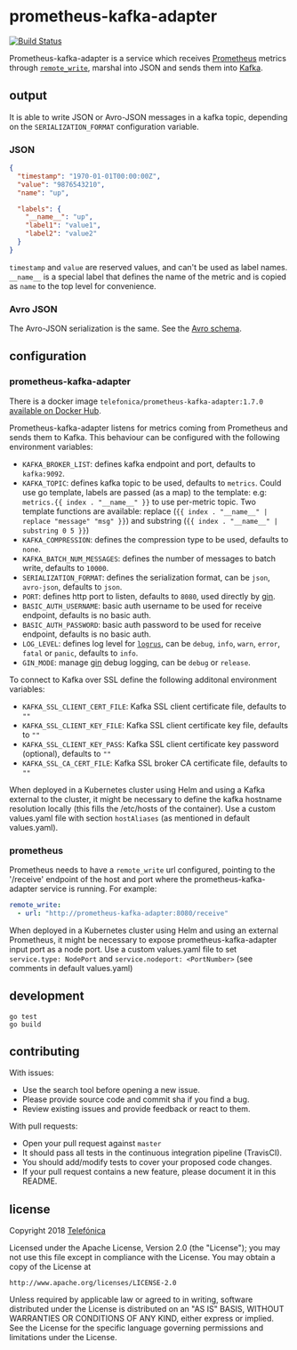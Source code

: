 # prometheus-kafka-adapter

[![Build Status](https://travis-ci.org/Telefonica/prometheus-kafka-adapter.svg?branch=master)](https://travis-ci.org/Telefonica/prometheus-kafka-adapter)

Prometheus-kafka-adapter is a service which receives [Prometheus](https://github.com/prometheus) metrics through [`remote_write`](https://prometheus.io/docs/prometheus/latest/configuration/configuration/#remote_write), marshal into JSON and sends them into [Kafka](https://github.com/apache/kafka).

## output

It is able to write JSON or Avro-JSON messages in a kafka topic, depending on the `SERIALIZATION_FORMAT` configuration variable.

### JSON

```json
{
  "timestamp": "1970-01-01T00:00:00Z",
  "value": "9876543210",
  "name": "up",

  "labels": {
    "__name__": "up",
    "label1": "value1",
    "label2": "value2"
  }
}
```

`timestamp` and `value` are reserved values, and can't be used as label names. `__name__` is a special label that defines the name of the metric and is copied as `name` to the top level for convenience.

### Avro JSON

The Avro-JSON serialization is the same. See the [Avro schema](./schemas/metric.avsc).

## configuration

### prometheus-kafka-adapter

There is a docker image `telefonica/prometheus-kafka-adapter:1.7.0` [available on Docker Hub](https://hub.docker.com/r/telefonica/prometheus-kafka-adapter/).

Prometheus-kafka-adapter listens for metrics coming from Prometheus and sends them to Kafka. This behaviour can be configured with the following environment variables:

- `KAFKA_BROKER_LIST`: defines kafka endpoint and port, defaults to `kafka:9092`.
- `KAFKA_TOPIC`: defines kafka topic to be used, defaults to `metrics`. Could use go template, labels are passed (as a map) to the template: e.g: `metrics.{{ index . "__name__" }}` to use per-metric topic. Two template functions are available: replace (`{{ index . "__name__" | replace "message" "msg" }}`) and substring (`{{ index . "__name__" | substring 0 5 }}`)
- `KAFKA_COMPRESSION`: defines the compression type to be used, defaults to `none`.
- `KAFKA_BATCH_NUM_MESSAGES`: defines the number of messages to batch write, defaults to `10000`.
- `SERIALIZATION_FORMAT`: defines the serialization format, can be `json`, `avro-json`, defaults to `json`.
- `PORT`: defines http port to listen, defaults to `8080`, used directly by [gin](https://github.com/gin-gonic/gin).
- `BASIC_AUTH_USERNAME`: basic auth username to be used for receive endpoint, defaults is no basic auth.
- `BASIC_AUTH_PASSWORD`: basic auth password to be used for receive endpoint, defaults is no basic auth.
- `LOG_LEVEL`: defines log level for [`logrus`](https://github.com/sirupsen/logrus), can be `debug`, `info`, `warn`, `error`, `fatal` or `panic`, defaults to `info`.
- `GIN_MODE`: manage [gin](https://github.com/gin-gonic/gin) debug logging, can be `debug` or `release`.

To connect to Kafka over SSL define the following additonal environment variables:

- `KAFKA_SSL_CLIENT_CERT_FILE`: Kafka SSL client certificate file, defaults to `""`
- `KAFKA_SSL_CLIENT_KEY_FILE`: Kafka SSL client certificate key file, defaults to `""`
- `KAFKA_SSL_CLIENT_KEY_PASS`: Kafka SSL client certificate key password (optional), defaults to `""`
- `KAFKA_SSL_CA_CERT_FILE`: Kafka SSL broker CA certificate file, defaults to `""`

When deployed in a Kubernetes cluster using Helm and using a Kafka external to the cluster, it might be necessary to define the kafka hostname resolution locally (this fills the /etc/hosts of the container). Use a custom values.yaml file with section `hostAliases` (as mentioned in default values.yaml).

### prometheus

Prometheus needs to have a `remote_write` url configured, pointing to the '/receive' endpoint of the host and port where the prometheus-kafka-adapter service is running. For example:

```yaml
remote_write:
  - url: "http://prometheus-kafka-adapter:8080/receive"
```

When deployed in a Kubernetes cluster using Helm and using an external Prometheus, it might be necessary to expose prometheus-kafka-adapter input port as a node port. Use a custom values.yaml file to set `service.type: NodePort` and `service.nodeport: <PortNumber>` (see comments in default values.yaml)

## development

```
go test
go build
```

## contributing

With issues:
  - Use the search tool before opening a new issue.
  - Please provide source code and commit sha if you find a bug.
  - Review existing issues and provide feedback or react to them.

With pull requests:
  - Open your pull request against `master`
  - It should pass all tests in the continuous integration pipeline (TravisCI).
  - You should add/modify tests to cover your proposed code changes.
  - If your pull request contains a new feature, please document it in this README.


## license

Copyright 2018 [Telefónica](https://www.telefonica.com)

Licensed under the Apache License, Version 2.0 (the "License");
you may not use this file except in compliance with the License.
You may obtain a copy of the License at

    http://www.apache.org/licenses/LICENSE-2.0

Unless required by applicable law or agreed to in writing, software
distributed under the License is distributed on an "AS IS" BASIS,
WITHOUT WARRANTIES OR CONDITIONS OF ANY KIND, either express or implied.
See the License for the specific language governing permissions and
limitations under the License.
